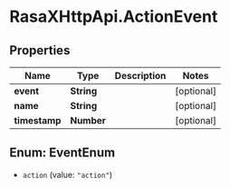 # RasaXHttpApi.ActionEvent

## Properties

Name | Type | Description | Notes
------------ | ------------- | ------------- | -------------
**event** | **String** |  | [optional] 
**name** | **String** |  | [optional] 
**timestamp** | **Number** |  | [optional] 



## Enum: EventEnum


* `action` (value: `"action"`)




